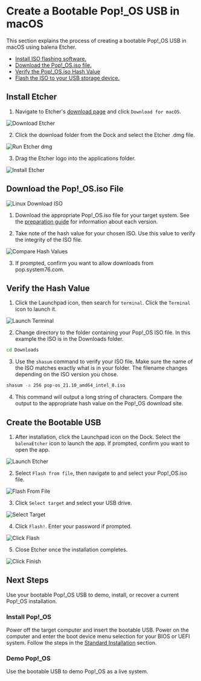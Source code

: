 # Create a Bootable Pop!\_OS USB in macOS

This section explains the process of creating a bootable Pop!_OS USB in macOS using balena Etcher.

- [Install ISO flashing software.](/Getting-Started/Create-bootable-media/bootable-usb-using-macos.html#install-etcher)
- [Download the Pop!\_OS.iso file.](/Getting-Started/Create-bootable-media/bootable-usb-using-macos.html#download-the-pop_osiso-file)
- [Verify the Pop!\_OS.iso Hash Value](/Getting-Started/Create-bootable-media/bootable-usb-using-macos.html#verify-the-hash-value)
- [Flash the ISO to your USB storage device.](/Getting-Started/Create-bootable-media/bootable-usb-using-macos.html#create-the-bootable-usb)

## Install Etcher

1. Navigate to Etcher's [download page](https://www.balena.io/etcher/) and click `Download for macOS`.

![Download Etcher](/images/create-bootable-usb-macos/download-etcher.png)

2. Click the download folder from the Dock and select the Etcher .dmg file.

![Run Etcher dmg](/images/create-bootable-usb-macos/run-etcher-dmg.png)

3. Drag the Etcher logo into the applications folder.

![Install Etcher](/images/create-bootable-usb-macos/install-etcher.png)

## Download the Pop!_OS.iso File

![Linux Download ISO](/images/create-bootable-usb-linux/using-linux-download-iso.png)

1. Download the appropriate Pop!_OS.iso file for your target system. See the [preparation guide](/Getting-Started/Create-bootable-media/create-bootable-usb.html#choose-a-pop_os-image) for information about each version.

2. Take note of the hash value for your chosen ISO. Use this value to verify the integrity of the ISO file.

![Compare Hash Values](/images/create-bootable-usb-linux/compare-hash-values.png)

3. If prompted, confirm you want to allow downloads from pop.system76.com.

## Verify the Hash Value

1. Click the Launchpad icon, then search for `terminal`. Click the `Terminal` icon to launch it.

![Launch Terminal](/images/create-bootable-usb-macos/launch-terminal.png)

2. Change directory to the folder containing your Pop!\_OS ISO file. In this example the ISO is in the Downloads folder.

```bash
cd Downloads
```

3. Use the `shasum` command to verify your ISO file. Make sure the name of the ISO matches exactly what is in your folder. The filename changes depending on the ISO version you chose.

```bash
shasum -a 256 pop-os_21.10_amd64_intel_8.iso
```

4. This command will output a long string of characters. Compare the output to the appropriate hash value on the Pop!\_OS download site.

## Create the Bootable USB

1. After installation, click the Launchpad icon on the Dock. Select the `balenaEtcher` icon to launch the app. If prompted, confirm you want to open the app.

![Launch Etcher](/images/create-bootable-usb-macos/launch-etcher.png)

2. Select `Flash from file`, then navigate to and select your Pop!\_OS.iso file.

![Flash From File](/images/create-bootable-usb-macos/flash-from-file.png)

3. Click `Select target` and select your USB drive.

![Select Target](/images/create-bootable-usb-macos/select-target.png)

4. Click `Flash!`. Enter your password if prompted.

![Click Flash](/images/create-bootable-usb-macos/click-flash.png)

5. Close Etcher once the installation completes.

![Click Finish](/images/create-bootable-usb-macos/click-finish.png)

## Next Steps

Use your bootable Pop!_OS USB to demo, install, or recover a current Pop!_OS installation.

### Install Pop!_OS

Power off the target computer and insert the bootable USB. Power on the computer and enter the boot device menu selection for your BIOS or UEFI system. Follow the steps in the [Standard Installation](/Getting-Started/Installation/installation.md) section.

### Demo Pop!_OS

Use the bootable USB to demo Pop!_OS as a live system.
<!--This chapter will be linked when completed-->